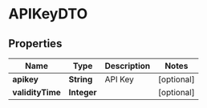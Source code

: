 
# APIKeyDTO

## Properties
Name | Type | Description | Notes
------------ | ------------- | ------------- | -------------
**apikey** | **String** | API Key |  [optional]
**validityTime** | **Integer** |  |  [optional]



